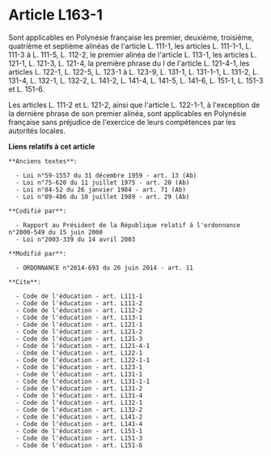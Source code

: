 # Article L163-1

Sont applicables en Polynésie française les premier, deuxième, troisième, quatrième et septième alinéas de l'article L.
111-1, les articles L. 111-1-1, L. 111-3 à L. 111-5, L. 112-2, le premier alinéa de l'article L. 113-1, les articles L.
121-1, L. 121-3, L. 121-4, la première phrase du I de l'article L. 121-4-1, les articles L. 122-1, L. 122-5, L. 123-1 à L.
123-9, L. 131-1, L. 131-1-1, L. 131-2, L. 131-4, L. 132-1, 
L. 132-2, 
L. 141-2, L. 141-4, L. 141-5, L. 141-6, L. 151-1, L. 151-3 et L. 151-6. 

Les articles L. 111-2 et L. 121-2, ainsi que l'article L. 122-1-1, à l'exception de la dernière phrase de son premier alinéa,
sont applicables en Polynésie française sans préjudice de l'exercice de leurs compétences par les autorités locales.

**Liens relatifs à cet article**

	**Anciens textes**:

	  - Loi n°59-1557 du 31 décembre 1959 - art. 13 (Ab)
	  - Loi n°75-620 du 11 juillet 1975 - art. 20 (Ab)
	  - Loi n°84-52 du 26 janvier 1984 - art. 71 (Ab)
	  - Loi n°89-486 du 10 juillet 1989 - art. 29 (Ab)

	**Codifié par**:

	  - Rapport au Président de la République relatif à l'ordonnance n°2000-549 du 15 juin 2000
	  - Loi n°2003-339 du 14 avril 2003

	**Modifié par**:

	  - ORDONNANCE n°2014-693 du 26 juin 2014 - art. 11

	**Cite**:

	  - Code de l'éducation - art. L111-1
	  - Code de l'éducation - art. L111-2
	  - Code de l'éducation - art. L112-2
	  - Code de l'éducation - art. L113-1
	  - Code de l'éducation - art. L121-1
	  - Code de l'éducation - art. L121-2
	  - Code de l'éducation - art. L121-3
	  - Code de l'éducation - art. L121-4-1
	  - Code de l'éducation - art. L122-1
	  - Code de l'éducation - art. L122-1-1
	  - Code de l'éducation - art. L123-1
	  - Code de l'éducation - art. L131-1
	  - Code de l'éducation - art. L131-1-1
	  - Code de l'éducation - art. L131-2
	  - Code de l'éducation - art. L131-4
	  - Code de l'éducation - art. L132-1
	  - Code de l'éducation - art. L132-2
	  - Code de l'éducation - art. L141-2
	  - Code de l'éducation - art. L141-4
	  - Code de l'éducation - art. L151-1
	  - Code de l'éducation - art. L151-3
	  - Code de l'éducation - art. L151-6
